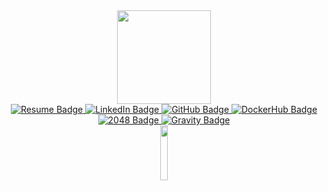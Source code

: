 <div id="header" align="center">
  <img src="https://media.giphy.com/media/5iV4Op6eJsjBDxIXPi/giphy.gif" width="150"/>
</div>

<div id="badges1" align="center">
  <a href="https://www.akhilraj.xyz/">
    <img src="https://img.shields.io/badge/Live Resume-cyan?style=for-the-badge&logo=youtube&logoColor=white" alt="Resume Badge"/>
  </a>
  <a href="https://www.linkedin.com/in/akhilrajmailbox/">
    <img src="https://img.shields.io/badge/LinkedIn-blue?style=for-the-badge&logo=linkedin&logoColor=white" alt="LinkedIn Badge"/>
  </a>
  <a href="https://github.com/akhilrajmailbox/">
    <img src="https://img.shields.io/badge/GitHub-green?style=for-the-badge&logo=github&logoColor=white" alt="GitHub Badge"/>
  </a>
  <a href="https://hub.docker.com/u/akhilrajmailbox/">
    <img src="https://img.shields.io/badge/DockerHub-red?style=for-the-badge&logo=docker&logoColor=white" alt="DockerHub Badge"/>
  </a>
</div>


<div id="badges2" align="center">
  <a href="https://2048.akhilraj.xyz">
    <img src="https://img.shields.io/badge/Lets Play 2048-orange?style=for-the-badge&logo=youtube&logoColor=white" alt="2048 Badge"/>
  </a>
  <a href="https://gravity.akhilraj.xyz">
    <img src="https://img.shields.io/badge/Gravity-purple?style=for-the-badge&logo=linux&logoColor=white" alt="Gravity Badge"/>
  </a>
</div>


<div id="viwercount" align="center">
  <img src="https://komarev.com/ghpvc/?username=akhilrajmailbox&style=flat-square&color=blue" alt="" width="15%"/>
</div>



<!--
<div id="header" align="center">
  <img src="https://github.com/akhilrajmailbox/liveResume/tree/main/src/assets/template/contact/contact-akhil-cartoon.png" width="100"/>
</div>
-->

<!---
akhilrajmailbox/akhilrajmailbox is a ✨ special ✨ repository because its `README.md` (this file) appears on your GitHub profile.
You can click the Preview link to take a look at your changes.
Ref https://www.sitepoint.com/github-profile-readme/
--->
